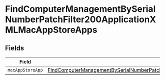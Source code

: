 # FindComputerManagementBySerialNumberPatchFilter200ApplicationXMLMacAppStoreApps


## Fields

| Field                                                                                                                                                                                                                     | Type                                                                                                                                                                                                                      | Required                                                                                                                                                                                                                  | Description                                                                                                                                                                                                               |
| ------------------------------------------------------------------------------------------------------------------------------------------------------------------------------------------------------------------------- | ------------------------------------------------------------------------------------------------------------------------------------------------------------------------------------------------------------------------- | ------------------------------------------------------------------------------------------------------------------------------------------------------------------------------------------------------------------------- | ------------------------------------------------------------------------------------------------------------------------------------------------------------------------------------------------------------------------- |
| `macAppStoreApp`                                                                                                                                                                                                          | [FindComputerManagementBySerialNumberPatchFilter200ApplicationXMLMacAppStoreAppsMacAppStoreApp](../../models/operations/findcomputermanagementbyserialnumberpatchfilter200applicationxmlmacappstoreappsmacappstoreapp.md) | :heavy_minus_sign:                                                                                                                                                                                                        | N/A                                                                                                                                                                                                                       |